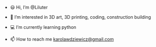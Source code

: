- 😃 Hi, I’m @Liluter

- 👀 I’m interested in 3D art, 3D printing, coding, construction building
- 💻 I’m currently learning python
- 📫 How to reach me karolawdziewicz@gmail.com

<!---
Liluter/Liluter is a ✨ special ✨ repository because its `README.md` (this file) appears on your GitHub profile.
You can click the Preview link to take a look at your changes.
--->
